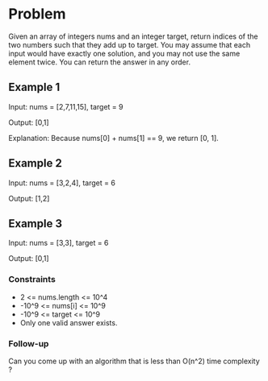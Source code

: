 # Problem

Given an array of integers nums and an integer target, return indices of the two numbers such that they add up to target. You may assume that each input would have exactly one solution, and you may not use the same element twice. You can return the answer in any order.

## Example 1

Input: nums = [2,7,11,15], target = 9

Output: [0,1]

Explanation: Because nums[0] + nums[1] == 9, we return [0, 1].

## Example 2

Input: nums = [3,2,4], target = 6

Output: [1,2]

## Example 3

Input: nums = [3,3], target = 6

Output: [0,1]
 
### Constraints

- 2 <= nums.length <= 10^4
- -10^9 <= nums[i] <= 10^9
- -10^9 <= target <= 10^9
- Only one valid answer exists.
 
### Follow-up

Can you come up with an algorithm that is less than O(n^2) time complexity ?
